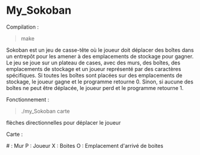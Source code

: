 # My_Sokoban
Compilation :
>make

Sokoban est un jeu de casse-tête où le joueur doit déplacer des boîtes dans un entrepôt pour les amener à des emplacements de stockage pour gagner.
Le jeu se joue sur un plateau de cases, avec des murs, des boîtes, des emplacements de stockage et un joueur représenté par des caractères spécifiques.
Si toutes les boîtes sont placées sur des emplacements de stockage, le joueur gagne et le programme retourne 0. Sinon, si aucune des boîtes ne peut être déplacée, le joueur perd et le programme retourne 1.

Fonctionnement :
>./my_Sokoban carte

flèches directionnelles pour déplacer le joueur

Carte :

\# : Mur
P : Joueur
X : Boites 
O : Emplacement d'arrivé de boites
